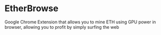 # EtherBrowse

Google Chrome Extension that allows you to mine ETH using GPU power in browser, allowing you to profit by simply surfing the web 

